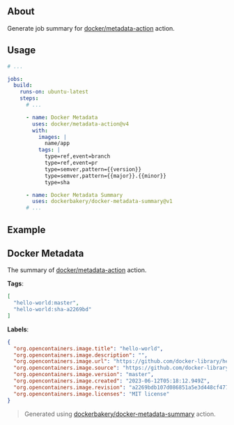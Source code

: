 ## About

Generate job summary for [docker/metadata-action](https://github.com/docker/metadata-action) action.

## Usage

```yaml
# ...

jobs:
  build:
    runs-on: ubuntu-latest
    steps:
      # ...

      - name: Docker Metadata
        uses: docker/metadata-action@v4
        with:
          images: |
            name/app
          tags: |
            type=ref,event=branch
            type=ref,event=pr
            type=semver,pattern={{version}}
            type=semver,pattern={{major}}.{{minor}}
            type=sha

      - name: Docker Metadata Summary
        uses: dockerbakery/docker-metadata-summary@v1
      # ...
```

## Example

## Docker Metadata

The summary of [docker/metadata-action](https://github.com/docker/metadata-action) action.

**Tags**:
```json
[
  "hello-world:master",
  "hello-world:sha-a2269bd"
]
```

**Labels**:
```json
{
  "org.opencontainers.image.title": "hello-world",
  "org.opencontainers.image.description": "",
  "org.opencontainers.image.url": "https://github.com/docker-library/hello-world",
  "org.opencontainers.image.source": "https://github.com/docker-library/hello-world",
  "org.opencontainers.image.version": "master",
  "org.opencontainers.image.created": "2023-06-12T05:18:12.949Z",
  "org.opencontainers.image.revision": "a2269bdb107d086851a5e3d448cf47770b50bff7",
  "org.opencontainers.image.licenses": "MIT license"
}
```

> Generated using [dockerbakery/docker-metadata-summary](https://github.com/dockerbakery/docker-metadata-summary) action.
